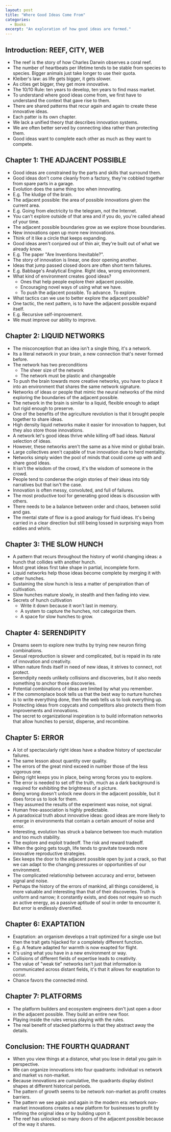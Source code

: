 ```yaml
---
layout: post
title: "Where Good Ideas Come From"
categories:
  - Books
excerpt: "An exploration of how good ideas are formed."
---
```


## Introduction: REEF, CITY, WEB

- The reef is the story of how Charles Darwin observes a coral reef.
- The number of heartbeats per lifetime tends to be stable from species to species. Bigger animals just take longer to use their quota.
- Kleiber's law: as life gets bigger, it gets slower.
- As cities get bigger, they get more innovative.
- The 10/10 Rule: ten years to develop, ten years to find mass market.
- To understand where good ideas come from, we first have to understand the context that gave rise to them.
- There are shared patterns that recur again and again to create these innovative ideas.
- Each patter is its own chapter.
- We lack a unified theory that describes innovation systems.
- We are often better served by connecting idea rather than protecting them.
- Good ideas want to complete each other as much as they want to compete.

## Chapter 1: THE ADJACENT POSSIBLE

- Good ideas are constrained by the parts and skills that surround them.
- Good ideas don't come cleanly from a factory, they're cobbled together from spare parts in a garage.
- Evolution does the same thing too when innovating.
- E.g. The kludge of the brain.
- The adjacent possible: the area of possible innovations given the current area.
- E.g. Going from electricity to the telegram, not the Internet.
- You can't explore outside of that area and if you do, you're called ahead of your time.
- The adjacent possible boundaries grow as we explore those boundaries.
- New innovations open up more new innovations.
- Think of it like a circle that keeps expanding.
- Good ideas aren't conjured out of thin air, they're built out of what we already know.
- E.g. The paper "Are Inventions Inevitable?".
- The story of innovation is linear, one door opening another.
- Ideas that jump passed closed doors are often short term failures.
- E.g. Babbage's Analytical Engine. Right idea, wrong environment.
- What kind of environment creates good ideas?
  - Ones that help people explore their adjacent possible.
  - Encouraging novel ways of using what we have.
  - To push the adjacent possible. To advance. To explore.
- What tactics can we use to better explore the adjacent possible?
- One tactic, the next pattern, is to have the adjacent possible expand itself.
- E.g. Recursive self-improvement.
- We must improve our ability to improve.

## Chapter 2: LIQUID NETWORKS

- The misconception that an idea isn't a single thing, it's a network.
- Its a literal network in your brain, a new connection that's never formed before.
- The network has two preconditions
  - The sheer size of the network
  - The network must be plastic and changeable
- To push the brain towards more creative networks, you have to place it into an environment that shares the same network signature.
- Networks of ideas or people that mimic the neural networks of the mind exploring the boundaries of the adjacent possible.
- The network in the brain is similar to a liquid, flexible enough to adapt but rigid enough to preserve.
- One of the benefits of the agriculture revolution is that it brought people together to share ideas.
- High density liquid networks make it easier for innovation to happen, but they also store those innovations.
- A network let's good ideas thrive while killing off bad ideas. Natural selection of ideas.
- However, these networks aren't the same as a hive mind or global brain.
- Large collectives aren't capable of true innovation due to herd mentality.
- Networks simply widen the pool of minds that could come up with and share good ideas.
- It isn't the wisdom of the crowd, it's the wisdom of someone in the crowd.
- People tend to condense the origin stories of their ideas into tidy narratives but that isn't the case.
- Innovation is often messy, convoluted, and full of failures.
- The most productive tool for generating good ideas is discussion with others.
- There needs to be a balance between order and chaos, between solid and gas.
- The mental state of flow is a good analogy for fluid ideas. It's being carried in a clear direction but still being tossed in surprising ways from eddies and whirls.

## Chapter 3: THE SLOW HUNCH

- A pattern that recurs throughout the history of world changing ideas: a hunch that collides with another hunch.
- Most great ideas first take shape in partial, incomplete form.
- Liquid networks help those ideas become complete by merging it with other hunches.
- Sustaining the slow hunch is less a matter of perspiration than of cultivation.
- Slow hunches mature slowly, in stealth and then fading into view.
- Secrets of hunch cultivation
  - Write it down because it won't last in memory.
  - A system to capture the hunches, not categorize them.
  - A space for slow hunches to grow.

## Chapter 4: SERENDIPITY

- Dreams seem to explore new truths by trying new neuron firing combinations.
- Sexual reproduction is slower and complicated, but is repaid in its rate of innovation and creativity.
- When nature finds itself in need of new ideas, it strives to connect, not protect.
- Serendipity needs unlikely collisions and discoveries, but it also needs something to anchor those discoveries.
- Potential combinations of ideas are limited by what you remember.
- If the commonplace book tells us that the best way to nurture hunches is to write everything done, then the web tells us to look everything up.
- Protecting ideas from copycats and competitors also protects them from improvements and innovations.
- The secret to organizational inspiration is to build information networks that allow hunches to persist, disperse, and recombine.

## Chapter 5: ERROR

- A lot of spectacularly right ideas have a shadow history of spectacular failures.
- The same lesson about quantity over quality.
- The errors of the great mind exceed in number those of the less vigorous one.
- Being right keeps you in place, being wrong forces you to explore.
- The error is needed to set off the truth, much as a dark background is required for exhibiting the brightness of a picture.
- Being wrong doesn't unlock new doors in the adjacent possible, but it does force us to look for them.
- They assumed the results of the experiment was noise, not signal.
- Human free-association is highly predictable.
- A paradoxical truth about innovative ideas: good ideas are more likely to emerge in environments that contain a certain amount of noise and error.
- Interesting, evolution has struck a balance between too much mutation and too much stability.
- The explore and exploit tradeoff. The risk and reward tradeoff.
- When the going gets tough, life tends to gravitate towards more innovative reproductive strategies.
- Sex keeps the door to the adjacent possible open by just a crack, so that we can adapt to the changing pressures or opportunities of our environment.
- The complicated relationship between accuracy and error, between signal and noise.
- Perhaps the history of the errors of mankind, all things considered, is more valuable and interesting than that of their discoveries. Truth is uniform and narrow; it constantly exists, and does not require so much an active energy, as a passive aptitude of soul in order to encounter it. But error is endlessly diversified.

## Chapter 6: EXAPTATION

- Exaptation: an organism develops a trait optimized for a single use but then the trait gets hijacked for a completely different function.
- E.g. A feature adapted for warmth is now exapted for flight.
- It's using what you have in a new environment or way.
- Collisions of different fields of expertise leads to creativity.
- The value of "weak tie" networks isn't just that information is communicated across distant fields, it's that it allows for exaptation to occur.
- Chance favors the connected mind.

## Chapter 7: PLATFORMS

- The platform builders and ecosystem engineers don't just open a door in the adjacent possible. They build an entire new floor.
- Playing inside the rules versus playing with the rules.
- The real benefit of stacked platforms is that they abstract away the details.

## Conclusion: THE FOURTH QUADRANT

- When you view things at a distance, what you lose in detail you gain in perspective.
- We can organize innovations into four quadrants: individual vs network and market vs non-market.
- Because innovations are cumulative, the quadrants display distinct shapes at different historical periods.
- The pattern of growth seems to be network non-market as profit creates barriers.
- The pattern we see again and again in the modern era: network non-market innovations creates a new platform for businesses to profit by refining the original idea or by building upon it.
- The reef has unlocked so many doors of the adjacent possible because of the way it shares.

